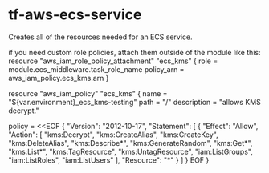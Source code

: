# tf-aws-ecs-service
Creates all of the resources needed for an ECS service.

if you need custom role policies, attach them outside of the module like this:
resource "aws_iam_role_policy_attachment" "ecs_kms" {
  role = module.ecs_middleware.task_role_name
  policy_arn = aws_iam_policy.ecs_kms.arn
}

resource "aws_iam_policy" "ecs_kms" {
  name        = "${var.environment}_ecs_kms-testing"
  path        = "/"
  description = "allows KMS decrypt."

  policy = <<EOF
{
    "Version": "2012-10-17",
    "Statement": [
        {
            "Effect": "Allow",
            "Action": [
                "kms:Decrypt",
                "kms:CreateAlias",
                "kms:CreateKey",
                "kms:DeleteAlias",
                "kms:Describe*",
                "kms:GenerateRandom",
                "kms:Get*",
                "kms:List*",
                "kms:TagResource",
                "kms:UntagResource",
                "iam:ListGroups",
                "iam:ListRoles",
                "iam:ListUsers"
            ],
            "Resource": "*"
        }
    ]
}
EOF
}